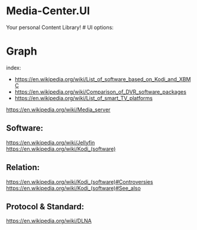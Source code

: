 # Media-Center.UI
Your personal Content Library! # UI options:

# Graph
index:
- https://en.wikipedia.org/wiki/List_of_software_based_on_Kodi_and_XBMC
- https://en.wikipedia.org/wiki/Comparison_of_DVR_software_packages
- https://en.wikipedia.org/wiki/List_of_smart_TV_platforms

https://en.wikipedia.org/wiki/Media_server

## Software:
https://en.wikipedia.org/wiki/Jellyfin
https://en.wikipedia.org/wiki/Kodi_(software)

## Relation:
https://en.wikipedia.org/wiki/Kodi_(software)#Controversies
https://en.wikipedia.org/wiki/Kodi_(software)#See_also


## Protocol & Standard:
https://en.wikipedia.org/wiki/DLNA
